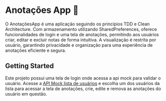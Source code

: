 # Anotações App 📒

O AnotaçõesApp é uma aplicação seguindo os princípios TDD e Clean Architecture. Com armazenamento utilizando SharedPreferences, oferece funcionalidades de login e uma tela de anotações, permitindo aos usuários criar, editar e excluir notas de forma intuitiva. A visualização é restrita por usuário, garantindo privacidade e organização para uma experiência de anotações eficiente e segura.

## Getting Started

Este projeto possui uma tela de login onde acessa a api mock para validar o usuário. Acesse a [API Mock lista de usuários](https://65477416902874dff3ac4fc4.mockapi.io/usuario/) e escolha um dos usuários da lista para acessar a tela de anotações, crie, edite e remova as anotações do usuário em questão.

